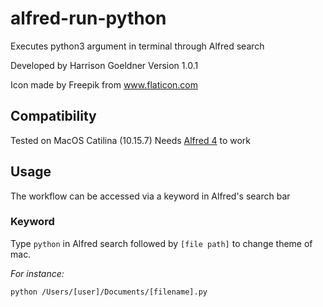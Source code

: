 # alfred-run-python
Executes python3 argument in terminal through Alfred search

Developed by Harrison Goeldner
Version 1.0.1

Icon made by Freepik from www.flaticon.com

## Compatibility
Tested on MacOS Catilina (10.15.7)
Needs [Alfred 4](https://www.alfredapp.com/) to work

## Usage

The workflow can be accessed  via a keyword in Alfred's search bar

### Keyword

Type `python` in Alfred search followed by `[file path]` to change theme of mac.

*For instance:*

```
python /Users/[user]/Documents/[filename].py
```
